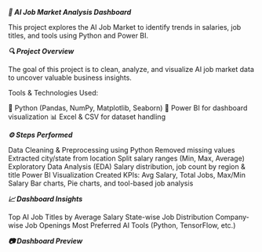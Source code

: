 ***🧠 AI Job Market Analysis Dashboard***

This project explores the AI Job Market to identify trends in salaries, job titles, and tools using Python and Power BI.

***🔍 Project Overview***

The goal of this project is to clean, analyze, and visualize AI job market data to uncover valuable business insights.

Tools & Technologies Used:

🐍 Python (Pandas, NumPy, Matplotlib, Seaborn)
💼 Power BI for dashboard visualization
📊 Excel & CSV for dataset handling


***⚙️ Steps Performed***

Data Cleaning & Preprocessing using Python
Removed missing values
Extracted city/state from location
Split salary ranges (Min, Max, Average)
Exploratory Data Analysis (EDA)
Salary distribution, job count by region & title
Power BI Visualization
Created KPIs: Avg Salary, Total Jobs, Max/Min Salary
Bar charts, Pie charts, and tool-based job analysis


***📈 Dashboard Insights***

Top AI Job Titles by Average Salary
State-wise Job Distribution
Company-wise Job Openings
Most Preferred AI Tools (Python, TensorFlow, etc.)


***📷 Dashboard Preview***

